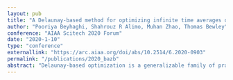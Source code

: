 ```yaml
---
layout: pub
title: "A Delaunay-based method for optimizing infinite time averages of numerical discretizations of ergodic systems"
author: "Pooriya Beyhaghi, Shahrouz R Alimo, Muhan Zhao, Thomas Bewley"
conference: "AIAA Scitech 2020 Forum"
date: "2020-1-10"
type: "conference"
externallink: "https://arc.aiaa.org/doi/abs/10.2514/6.2020-0903"
permalink: "/publications/2020_bazb"
abstract: "Delaunay-based optimization is a generalizable family of practical, efficient, and provably convergent derivative-free algorithms designed for a range of black-box optimization problems with expensive function evaluations. In many practical problems, the calculation of the true objective function is not exact for any feasible set of the parameters. For problems of this type, a variant of Delaunay-based optimization algorithms dubbed alpha-DOGS is designed to efficiently minimize the true objective function evaluated with sampling error, while using minimal sampling over the parameter space. In the present work, we extend alpha-DOGS to additionally address uncertainties of the objective function that are generated by the numerical discretization of the ODE or PDE problems of interest. For validation, this modified optimization algorithm is applied to the (chaotic) Lorenz system. Numerical results indicate that, following the new approach, most of the computational effort is spent close to the optimal solution as convergence is approached."
---
```

